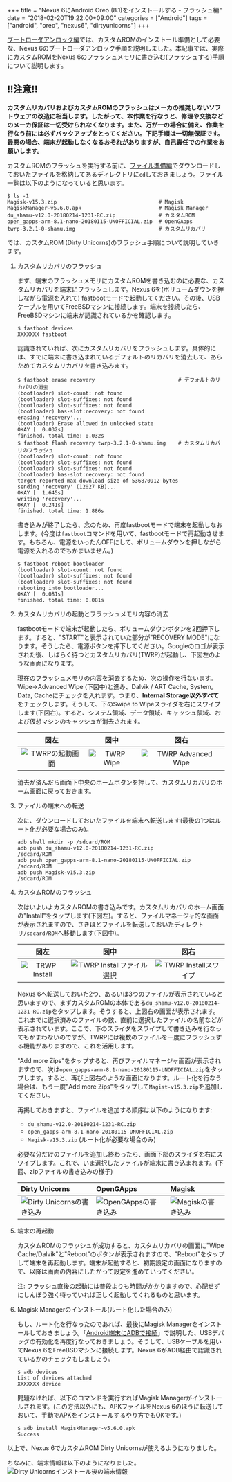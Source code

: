 +++
title = "Nexus 6にAndroid Oreo (8.1)をインストールする - フラッシュ編"
date = "2018-02-20T19:22:00+09:00"
categories = ["Android"]
tags = ["android", "oreo", "nexus6", "dirtyunicorns"]
+++

[ブートローダアンロック編](/post/nexus6-android-oemunlock/)では、カスタムROMのインストール準備として必要な、Nexus 6のブートローダアンロック手順を説明しました。本記事では、実際にカスタムROMをNexus 6のフラッシュメモリに書き込む(フラッシュする)手順について説明します。

## !!注意!!
**カスタムリカバリおよびカスタムROMのフラッシュはメーカの推奨しないソフトウェアの改造に相当します。したがって、本作業を行なうと、修理や交換などのメーカ保証は一切受けられなくなります。また、万が一の場合に備え、作業を行なう前には必ずバックアップをとってください。下記手順は一切無保証です。最悪の場合、端末が起動しなくなるおそれがありますが、自己責任での作業をお願いします。**

カスタムROMのフラッシュを実行する前に、[ファイル準備編](/post/nexus6-android-du-download/)でダウンロードしておいたファイルを格納してあるディレクトリに`cd`しておきましょう。ファイル一覧は以下のようになっていると思います。
```shell-session
$ ls -1
Magisk-v15.3.zip                                 # Magisk
MagiskManager-v5.6.0.apk                         # Magisk Manager
du_shamu-v12.0-20180214-1231-RC.zip              # カスタムROM
open_gapps-arm-8.1-nano-20180115-UNOFFICIAL.zip  # OpenGApps
twrp-3.2.1-0-shamu.img                           # カスタムリカバリ
```

では、カスタムROM (Dirty Unicorns)のフラッシュ手順について説明していきます。

1. カスタムリカバリのフラッシュ

    まず、端末のフラッシュメモリにカスタムROMを書き込むのに必要な、カスタムリカバリを端末にフラッシュします。Nexus 6を(ボリュームダウンを押しながら電源を入れて) fastbootモードで起動してください。その後、USBケーブルを用いてFreeBSDマシンに接続します。端末を接続したら、FreeBSDマシンに端末が認識されているかを確認します。
    ```shell-session
    $ fastboot devices
    XXXXXXX fastboot
    ```
    認識されていれば、次にカスタムリカバリをフラッシュします。具体的には、すでに端末に書き込まれているデフォルトのリカバリを消去して、あらためてカスタムリカバリを書き込みます。
    ```shell-session
    $ fastboot erase recovery                           # デフォルトのリカバリの消去
    (bootloader) slot-count: not found
    (bootloader) slot-suffixes: not found
    (bootloader) slot-suffixes: not found
    (bootloader) has-slot:recovery: not found
    erasing 'recovery'...
    (bootloader) Erase allowed in unlocked state
    OKAY [  0.032s]
    finished. total time: 0.032s
    $ fastboot flash recovery twrp-3.2.1-0-shamu.img    # カスタムリカバリのフラッシュ
    (bootloader) slot-count: not found
    (bootloader) slot-suffixes: not found
    (bootloader) slot-suffixes: not found
    (bootloader) has-slot:recovery: not found
    target reported max download size of 536870912 bytes
    sending 'recovery' (12027 KB)...
    OKAY [  1.645s]
    writing 'recovery'...
    OKAY [  0.241s]
    finished. total time: 1.886s
    ```
    書き込みが終了したら、念のため、再度fastbootモードで端末を起動しなおします。(今度は`fastboot`コマンドを用いて、fastbootモードで再起動させます。もちろん、電源をいったんOFFにして、ボリュームダウンを押しながら電源を入れるのでもかまいません。)
    ```shell-session
    $ fastboot reboot-bootloader
    (bootloader) slot-count: not found
    (bootloader) slot-suffixes: not found
    (bootloader) slot-suffixes: not found
    rebooting into bootloader...
    OKAY [  0.081s]
    finished. total time: 0.081s
    ```

1. カスタムリカバリの起動とフラッシュメモリ内容の消去

    fastbootモードで端末が起動したら、ボリュームダウンボタンを2回押下します。すると、"START"と表示されていた部分が"RECOVERY MODE"になります。そうしたら、電源ボタンを押下してください。Googleのロゴが表示された後、しばらく待つとカスタムリカバリ(TWRP)が起動し、下図左のような画面になります。

    現在のフラッシュメモリの内容を消去するため、次の操作を行ないます。Wipe→Advanced Wipe (下図中)と進み、Dalvik / ART Cache, System, Data, Cacheにチェックを入れます。つまり、**Internal Storage以外すべて**をチェックします。そうして、下のSwipe to Wipeスライダを右にスワイプします(下図右)。すると、システム領域、データ領域、キャッシュ領域、および仮想マシンのキャッシュが消去されます。

    |図左|図中|図右|
    |:---:|:---:|:---:|
    |![TWRPの起動画面](/img/android-twrp-home.png)|![TWRP Wipe](/img/android-twrp-wipe.png)|![TWRP Advanced Wipe](/img/android-twrp-advanced-wipe.png)|

    消去が済んだら画面下中央のホームボタンを押して、カスタムリカバリのホーム画面に戻っておきます。

1. ファイルの端末への転送

    次に、ダウンロードしておいたファイルを端末へ転送します(最後の1つはルート化が必要な場合のみ)。
    ```shell-script
    adb shell mkdir -p /sdcard/ROM
    adb push du_shamu-v12.0-20180214-1231-RC.zip             /sdcard/ROM
    adb push open_gapps-arm-8.1-nano-20180115-UNOFFICIAL.zip /sdcard/ROM
    adb push Magisk-v15.3.zip                                /sdcard/ROM
    ```

1. カスタムROMのフラッシュ

    次はいよいよカスタムROMの書き込みです。カスタムリカバリのホーム画面の"Install"をタップします(下図左)。すると、ファイルマネージャ的な画面が表示されますので、さきほどファイルを転送しておいたディレクトリ`/sdcard/ROM`へ移動します(下図中)。

    |図左|図中|図右|
    |:---:|:---:|:---:|
    |![TRWP Install](/img/android-twrp-install.png)|![TWRP Installファイル選択](/img/android-twrp-install-select-file.png)|![TWRP Installスワイプ](/img/android-twrp-install-add-more.png)|
    
    Nexus 6へ転送しておいた2つ、あるいは3つのファイルが表示されていると思いますので、まずカスタムROMの本体である`du_shamu-v12.0-20180214-1231-RC.zip`をタップします。そうすると、上図右の画面が表示されます。これまでに選択済みのファイルの数、直前に選択したファイルの名前などが表示されています。ここで、下のスライダをスワイプして書き込みを行なってもかまわないのですが、TWRPには複数のファイルを一度にフラッシュする機能がありますので、これを活用します。

    "Add more Zips"をタップすると、再びファイルマネージャ画面が表示されますので、次は`open_gapps-arm-8.1-nano-20180115-UNOFFICIAL.zip`をタップします。すると、再び上図右のような画面になります。ルート化を行なう場合は、もう一度"Add more Zips"をタップして`Magist-v15.3.zip`を追加してください。
    
    再掲しておきますと、ファイルを追加する順序は以下のようになります:
    - `du_shamu-v12.0-20180214-1231-RC.zip`
    - `open_gapps-arm-8.1-nano-20180115-UNOFFICIAL.zip`
    - `Magisk-v15.3.zip` (ルート化が必要な場合のみ)
    
    必要な分だけのファイルを追加し終わったら、画面下部のスライダを右にスワイプします。これで、いま選択したファイルが端末に書き込まれます。(下図、zipファイルの書き込みの様子)

    |Dirty Unicorns|OpenGApps|Magisk|
    |:---|:---|:---|
    |![Dirty Unicornsの書き込み](/img/android-twrp-flash-dirtyunicorns.png)|![OpenGAppsの書き込み](/img/android-twrp-flash-opengapps.png)|![Magiskの書き込み](/img/android-twrp-flash-magisk.png)|

1. 端末の再起動

    カスタムROMのフラッシュが成功すると、カスタムリカバリの画面に"Wipe Cache/Dalvik"と"Reboot"のボタンが表示されますので、"Reboot"をタップして端末を再起動します。端末が起動すると、初期設定の画面になりますので、以降は画面の内容にしたがって設定を進めていってください。
    
    注: フラッシュ直後の起動には普段よりも時間がかかりますので、心配せずにしんぼう強く待っていれば正しく起動してくれるものと思います。

1. Magisk Managerのインストール(ルート化した場合のみ)

    もし、ルート化を行なったのであれば、最後にMagisk Managerをインストールしておきましょう。「[Android端末にADBで接続](/post/freebsd-android-adb/)」で説明した、USBデバッグの有効化を再度行なっておきましょう。そうして、USBケーブルを用いてNexus 6をFreeBSDマシンに接続します。Nexus 6がADB経由で認識されているかのチェックもしましょう。
    ```shell-session
    $ adb devices
    List of devices attached
    XXXXXXX device
    ```
    問題なければ、以下のコマンドを実行すればMagisk Managerがインストールされます。(この方法以外にも、APKファイルをNexus 6のほうに転送しておいて、手動でAPKをインストールするやり方でもOKです。)
    ```shell-session
    $ adb install MagiskManager-v5.6.0.apk
    Success
    ```

以上で、Nexus 6でカスタムROM Dirty Unicornsが使えるようになりました。

ちなみに、端末情報は以下のようになりました。
![Dirty Unicornsインストール後の端末情報](/img/android-dirtyunicorns-system-info.png)
